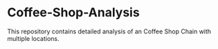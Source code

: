 # Coffee-Shop-Analysis
This repository contains detailed analysis of an Coffee Shop Chain with multiple locations.
